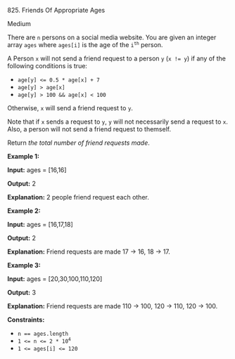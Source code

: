 ﻿825\. Friends Of Appropriate Ages

Medium

There are `n` persons on a social media website. You are given an integer array `ages` where `ages[i]` is the age of the <code>i<sup>th</sup></code> person.

A Person `x` will not send a friend request to a person `y` (`x != y`) if any of the following conditions is true:

*   `age[y] <= 0.5 * age[x] + 7`
*   `age[y] > age[x]`
*   `age[y] > 100 && age[x] < 100`

Otherwise, `x` will send a friend request to `y`.

Note that if `x` sends a request to `y`, `y` will not necessarily send a request to `x`. Also, a person will not send a friend request to themself.

Return _the total number of friend requests made_.

**Example 1:**

**Input:** ages = [16,16]

**Output:** 2

**Explanation:** 2 people friend request each other.

**Example 2:**

**Input:** ages = [16,17,18]

**Output:** 2

**Explanation:** Friend requests are made 17 -> 16, 18 -> 17.

**Example 3:**

**Input:** ages = [20,30,100,110,120]

**Output:** 3

**Explanation:** Friend requests are made 110 -> 100, 120 -> 110, 120 -> 100.

**Constraints:**

*   `n == ages.length`
*   <code>1 <= n <= 2 * 10<sup>4</sup></code>
*   `1 <= ages[i] <= 120`